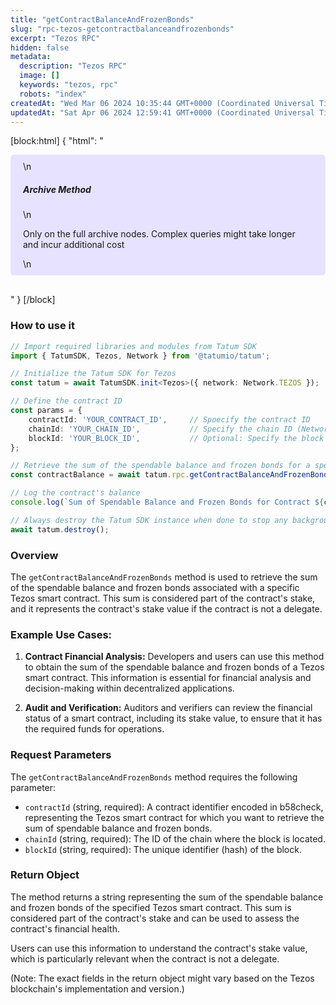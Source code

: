 ```yaml
---
title: "getContractBalanceAndFrozenBonds"
slug: "rpc-tezos-getcontractbalanceandfrozenbonds"
excerpt: "Tezos RPC"
hidden: false
metadata: 
  description: "Tezos RPC"
  image: []
  keywords: "tezos, rpc"
  robots: "index"
createdAt: "Wed Mar 06 2024 10:35:44 GMT+0000 (Coordinated Universal Time)"
updatedAt: "Sat Apr 06 2024 12:59:41 GMT+0000 (Coordinated Universal Time)"
---
```

[block:html]
{
  "html": "<div style="padding: 10px 20px; border-radius: 5px; background-color: #e6e2ff; margin: 0 0 30px 0;">\n  <h5>Archive Method</h5>\n  <p>Only on the full archive nodes. Complex queries might take longer and incur additional cost</p>\n</div>"
}
[/block]


### How to use it

```typescript
// Import required libraries and modules from Tatum SDK
import { TatumSDK, Tezos, Network } from '@tatumio/tatum';

// Initialize the Tatum SDK for Tezos
const tatum = await TatumSDK.init<Tezos>({ network: Network.TEZOS });

// Define the contract ID
const params = { 
    contractId: 'YOUR_CONTRACT_ID',     // Spoecify the contract ID
    chainId: 'YOUR_CHAIN_ID',           // Specify the chain ID (Network identifier)
    blockId: 'YOUR_BLOCK_ID',           // Optional: Specify the block ID
};

// Retrieve the sum of the spendable balance and frozen bonds for a specific Tezos smart contract
const contractBalance = await tatum.rpc.getContractBalanceAndFrozenBonds(params);

// Log the contract's balance
console.log(`Sum of Spendable Balance and Frozen Bonds for Contract ${contractId.contractId}:`, contractBalance);

// Always destroy the Tatum SDK instance when done to stop any background processes
await tatum.destroy();
```

### Overview

The `getContractBalanceAndFrozenBonds` method is used to retrieve the sum of the spendable balance and frozen bonds associated with a specific Tezos smart contract. This sum is considered part of the contract's stake, and it represents the contract's stake value if the contract is not a delegate.

### Example Use Cases:

1. **Contract Financial Analysis:** Developers and users can use this method to obtain the sum of the spendable balance and frozen bonds of a Tezos smart contract. This information is essential for financial analysis and decision-making within decentralized applications.

2. **Audit and Verification:** Auditors and verifiers can review the financial status of a smart contract, including its stake value, to ensure that it has the required funds for operations.

### Request Parameters

The `getContractBalanceAndFrozenBonds` method requires the following parameter:

- `contractId` (string, required): A contract identifier encoded in b58check, representing the Tezos smart contract for which you want to retrieve the sum of spendable balance and frozen bonds.
- `chainId` (string, required): The ID of the chain where the block is located.
- `blockId` (string, required): The unique identifier (hash) of the block.

### Return Object

The method returns a string representing the sum of the spendable balance and frozen bonds of the specified Tezos smart contract. This sum is considered part of the contract's stake and can be used to assess the contract's financial health.

Users can use this information to understand the contract's stake value, which is particularly relevant when the contract is not a delegate.

(Note: The exact fields in the return object might vary based on the Tezos blockchain's implementation and version.)
